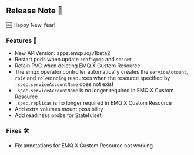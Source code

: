 ## Release Note 🍻

🆕 Happy New Year!

### Features 🌈

- New APIVersion: apps.emqx.io/v1beta2
- Restart pods when update `configmap` and `secret`
- Retain PVC when deleting EMQ X Custom Resource
- The emqx operator controller automatically creates the `serviceAccount`, `role` and `roleBinding` resources when the resource specified by `.spec.serviceAccountName` does not exist
- `.spec.serviceAccountName` is no longer required in EMQ X Custom Resource
- `.spec.replicas` is no longer required in EMQ X Custom Resource
- Add extra volumes mount possibility
- Add readiness probe for Statefulset

### Fixes 🛠

- Fix annotations for EMQ X Custom Resource not working
